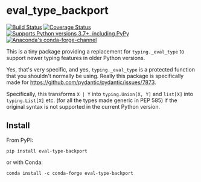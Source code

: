 # eval_type_backport

[![Build Status](https://github.com/alexmojaki/eval_type_backport/workflows/Tests/badge.svg)](https://github.com/alexmojaki/eval_type_backport/actions) [![Coverage Status](https://coveralls.io/repos/github/alexmojaki/eval_type_backport/badge.svg)](https://coveralls.io/github/alexmojaki/eval_type_backport) [![Supports Python versions 3.7+, including PyPy](https://img.shields.io/pypi/pyversions/eval_type_backport.svg)](https://pypi.python.org/pypi/eval_type_backport) [![Anaconda's conda-forge-channel](https://anaconda.org/conda-forge/eval_type_backport/badges/version.svg)](https://anaconda.org/conda-forge/eval_type_backport)

This is a tiny package providing a replacement for `typing._eval_type` to support newer typing features in older Python versions.

Yes, that's very specific, and yes, `typing._eval_type` is a protected function that you shouldn't normally be using. Really this package is specifically made for https://github.com/pydantic/pydantic/issues/7873.

Specifically, this transforms `X | Y` into `typing.Union[X, Y]`
and `list[X]` into `typing.List[X]` etc. (for all the types made generic in PEP 585)
if the original syntax is not supported in the current Python version.

## Install

From PyPI:

```shell
pip install eval-type-backport
```

or with Conda:

```shell
conda install -c conda-forge eval-type-backport
```
